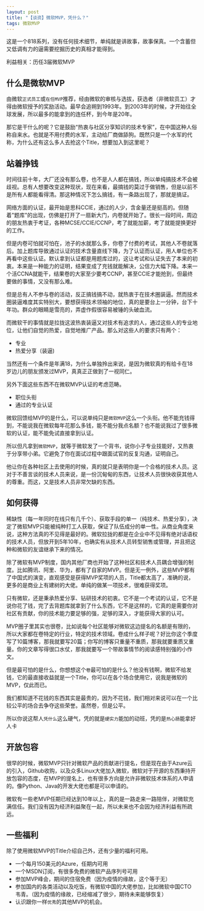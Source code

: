 ```yaml
---
layout: post
title: "【谈资】微软MVP，凭什么？"
tags: 微软MVP
---
```




这是一个818系列，没有任何技术细节，单纯就是讲故事，故事保真。一个含蓄但又低调有力的逼需要挖掘历史的真相才能得到。 



利益相关：历任3届微软MVP



## 什么是微软MVP

由微软`正式员工`或`在任MVP`推荐，经由微软的审核与选拔，获选者（非微软员工）才得由微软授予的奖励活动。最早会追朔到1993年。到2003年的时候，才开始往全球发展，所以最多的能拿到的连任杯，到今年是20年。 

那它是干什么的呢？它是鼓励“热衷与社区分享知识的技术专家”，在中国这种人俗称自来水。也就是不用付费的水军，主动给厂商做舔狗。既然只是一个水军的代称，为什么还有这么多人去抢这个Title，想要加入到这里呢？

## 站着挣钱

时间往前十年，大厂还没有那么卷，也不是人人都在搞钱，所以单纯搞技术不会被歧视。总有人想要改变这种现状，现在来看，最搞钱的莫过于做销售，但是以前不是所有人都能看得清。那这种情况下怎么搞钱，有一条路出现了，那就是搞证。

网络方面的认证，最开始是思科CCIE，通过的人少，含金量还是挺高的。但随着"题库"的出现，仿佛是打开了一扇新大门，内卷就开始了。很长一段时间，周边的朋友热衷于考证，各种MCSE/CCIE/CCNP，考了就能加薪，考了就能提换更好的工作。

但是内卷可怕就可怕在，池子的水就那么多，你卷了付费的考试，其他人不卷就落后。加上题库导致通过认证的技术含量直线下降，为了认证而认证，用人单位也不再看中这些认证。默认拿到认证都是用题库过的，这让考试和认证失去了本来的初衷。本来是一种能力的证明，结果变成了充钱就能解决，公信力大幅下降。本来一个活CCNA就能干，结果卷的大家至少要考CCNP，甚至CCIE才能抢到，但最终要做的事情，又没有那么难。

但是总有人不参与卷的活动，反正搞钱搞不动，就热衷于在技术圈装逼。然而技术圈装逼难度其实特别大，要想获得技术领袖的地位，真的是要台上一分钟，台下十年功。群众的眼睛是雪亮的，弄虚作假很容易被锤的头破血流。

而微软干的事情就是拉拢这波热衷装逼又对技术有追求的人，通过这些人的专业地位，让他们自觉的热爱，自觉地推广产品。那么对这些人的要求只有两个：

- 专业
- 热爱分享（装逼)

当然还有一个条件是年满18，为什么单独拎出来说，是因为微软真的有给卡在18岁边儿的朋友颁发过MVP，真真正正做到了一视同仁。

另外下面这些东西不在微软MVP认证的考虑范畴。

- 职位头衔
- 通过的专业认证

微软回馈给MVP的是什么，可以说单纯只是`微软MVP`这么一个头衔。他不能充钱得到，不能说我在微软每年花那么多钱，能不能分我点名额？也不能说我过了很多微软的认证，能不能免试直接拿到认证。

所以但凡拿到`微软MVP`，就等于微软发了一个背书，说你小子专业技能好，又热衷于分享带小弟。它避免了你在面试过程中跟面试官的反复沟通，证明自己。

他让你在各种社区上去使用的时候，真的就只是表明你是一个合格的技术人员。这对于不善言谈的技术人员来说，是一份沉甸甸的东西，让技术人员很快收获其他人的尊重。而这，又是技术人员非常欠缺的东西。

## 如何获得

稀缺性（每一年同时在线只有几千个）、获取手段的单一（纯技术、热爱分享），决定了微软MVP只能被纯种打工人获取，保证了队伍成分的单一性。从商业角度来说，这种方法真的不见得是最好的。微软拉拢的都是在企业中不见得有绝对话语权的技术人员，但放开到5年10年，也确实有从技术人员转型销售或管理，并且把这种和微软的友谊继承下来的情况。

除了微软有MVP制度，国内其他厂商也开始了这种社区和技术人员耦合增强的制度。比如腾讯、阿里、华为，都有了自家的MVP。但是无一例外，这些MVP都有了中国式的演变，直观感受是获得MVP奖项的人员，Title都太高了，准确的说，更多的是商业上有建树的大佬。单纯的做某一项技术，很难获得奖项。

只有微软，还是秉承热爱分享、钻研技术的初衷。它不是一个考试的认证，它不是说你花了钱，完了去背题库就拿到了什么东西，它不是这样的，它真的是需要你对社区有贡献，你的技术能力要足够的强，足够的深入，才能获得大家的认可。

MVP圈子里其实也很卷，比如说每个社区能够对微软这边提名的名额是有限的，所以大家都在卷特定的行业，特定的技术领域。卷成什么样子呢？好比你这个季度写了10篇博客，那我就要写20篇；你写的博客只重量不重质，那我就要重质又重量。你的文章写得很口水仗，那我就要写一个带故事情节的阅读感特别强的小作文。

但是最可怕的是什么，你想想这个`卷`最可怕的是什么？他没有钱啊，微软不给发钱，它的最直接收益就是一个Title，你可以在各个场合使用它，说我是微软的MVP，仅此而已。

我们都知道不花钱的东西其实是最贵的，因为不花钱，我们相对来说可以在一个比较公平的场合去争夺这些荣誉。虽然卷，但是公平。

所以你说这帮人`凭什么`这么硬气，凭的就是`硬实力`能加的动班，凭的是`热心肠`能拿好人卡

 ## 开放包容

很早的时候，微软MVP只针对微软产品的贡献进行提名，但是现在由于Azure云的引入，Github收购，以及众多Linux大佬加入微软，微软对于开源的东西秉持开放包容的态度，在MVP的提名上，也有很多方向是允许非微软技术体系的人申请的。像Python、Java的开发大佬也都是可以申请的。

微软有一些老MVP任期已经达到10年以上，真的是一路走来一路陪伴，对微软充满信任。我们没有因为经济利益聚在一起，所以未来也不会因为经济利益有所疏远。



## 一些福利

除了使用微软MVP的Title介绍自己外，还有少量的福利可用。

- 一个每月150美元的Azure，任期内可用
- 一个MSDN订阅，有很多免费的微软产品序列号可用
- 参加MVP峰会，期间的住宿免费（因为疫情的缘故，这个等于无）
- 参加国内的各类活动以及吃饭，有微软中国的大佬参加，比如微软中国CTO 韦青。（因为疫情的缘故，已经缩减了很少，期待未来能够恢复）
- 认识跟你一样`优秀`的其他MVP的机会。

